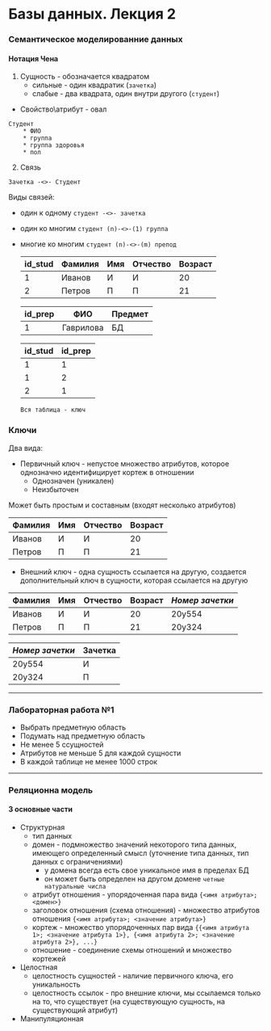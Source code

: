 # Базы данных. Лекция 2

### Семантическое моделированние данных

#### Нотация Чена

1. Сущность - обозначается квадратом
   * сильные - один квадратик (`зачетка`)
   * слабые - два квадрата, один внутри другого (`студент`)
  
  - Свойство\атрибут - овал
```
Студент
    * ФИО
    * группа
    * группа здоровья
    * пол
```
2. Связь
```
Зачетка -<>- Студент
```
Виды связей:
* один к одному `студент -<>- зачетка`
* один ко многим `студент (n)-<>-(1) группа`
* многие ко многим `студент (n)-<>-(m) препод`

  id_stud|Фамилия|Имя|Отчество|Возраст|
  |---|---|---|---|---|
  1|Иванов|И|И|20|
  2|Петров|П|П|21|

    |id_prep|ФИО|Предмет|
    |---|---|---|
    |1|Гаврилова|БД|

    |id_stud|id_prep|
    |---|---|
    |1|1|
    |1|2|
    |2|1|
    `Вся таблица - ключ`


### Ключи
Два вида:
* Первичный ключ - непустое множество атрибутов, которое однозначно идентифицирует кортеж в отношении
    * Однозначен (уникален)
    * Неизбыточен

Может быть простым и составным (входят несколько атрибутов)

|Фамилия|Имя|Отчество|Возраст|
|---|---|---|---|
|Иванов|И|И|20|
|Петров|П|П|21|

* Внешний ключ - одна сущность ссылается на другую, создается дополнительный ключ в сущности, которая ссылается на другую

|Фамилия|Имя|Отчество|Возраст|_Номер зачетки_|
|---|---|---|---|---|
|Иванов|И|И|20|20у554
|Петров|П|П|21|20у324

|_Номер зачетки_|Зачетка|
|---|---|
|20у554|И
|20у324|П

---
### Лабораторная работа №1 
* Выбрать предметную область
* Подумать над предметную область
* Не менее 5 ссущностей
* Атрибутов не меньше 5 для каждой сущности
* В каждой таблице не менее 1000 строк
---

### Реляционна модель

#### 3 основные части
* Структурная
  * тип данных
  * домен - подмножество значений некоторого типа данных, имеющего определенный смысл (уточнение типа данных, тип данных с ограничениями)
    * у домена всегда есть свое уникальное имя в пределах БД
    * он может быть определен на другом домене `четные натуральные числа`
  * атрибут отношения - упорядоченная пара вида `{<имя атрибута>; <домен>}`
  * заголовок отношения (схема отношения) - множество атрибутов отношения `{<имя атрибута>; <значение атрибута>}`
  * кортеж - множество упорядоченных пар вида `{{<имя атрибута 1>; <значение атрибута 1>}, {<имя атрибута 2>; <значение атрибута 2>}, ...}`
  * отношение - соединение схемы отношений и множество кортежей
* Целостная
  * целостность сущностей - наличие первичного ключа, его уникальность
  * целостность ссылок - про внешние ключи, мы ссылаемся только на то, что существует (на существующую сущность, на существующий атрибут)
* Манипуляционная

